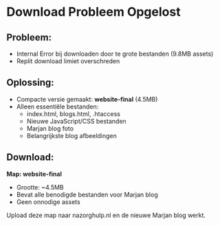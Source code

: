 # Download Probleem Opgelost

## Probleem:
- Internal Error bij downloaden door te grote bestanden (9.8MB assets)
- Replit download limiet overschreden

## Oplossing:
- Compacte versie gemaakt: **website-final** (4.5MB)
- Alleen essentiële bestanden:
  - index.html, blogs.html, .htaccess
  - Nieuwe JavaScript/CSS bestanden
  - Marjan blog foto
  - Belangrijkste blog afbeeldingen

## Download:
**Map: website-final**
- Grootte: ~4.5MB
- Bevat alle benodigde bestanden voor Marjan blog
- Geen onnodige assets

Upload deze map naar nazorghulp.nl en de nieuwe Marjan blog werkt.